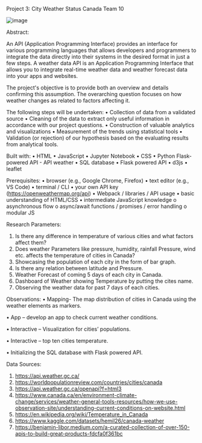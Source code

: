 Project 3: City Weather Status Canada
Team 10

![image](https://user-images.githubusercontent.com/114265749/221610948-c57c222d-1cd7-434e-bb19-e3f45b3cc5d0.png)

Abstract:

An API (Application Programming Interface) provides an interface for various programming languages that allows developers and programmers to integrate the data directly into their systems in the desired format in just a few steps. A weather data API is an Application Programming Interface that allows you to integrate real-time weather data and weather forecast data into your apps and websites. 

The project's objective is to provide both an overview and details confirming this assumption. The overarching question focuses on how weather changes as related to factors affecting it.

The following steps will be undertaken:
• Collection of data from a validated source
• Cleaning of the data to extract only useful information in accordance with our project questions.
• Construction of valuable analytics and visualizations
• Measurement of the trends using statistical tools
• Validation (or rejection) of our hypothesis based on the evaluating results from analytical tools.

Built with:
• HTML
• JavaScript
• Jupyter Notebook
• CSS
• Python Flask-powered API - API weather
• SQL database
• Flask powered API 
• d3js 
• leaflet

Prerequisites:
• browser (e.g., Google Chrome, Firefox)
• text editor (e.g., VS Code)
• terminal / CLI
• your own API key (https://openweathermap.org/api)
• Webpack / libraries / API usage
• basic understanding of HTML/CSS
• intermediate JavaScript knowledge
o asynchronous flow
o async/await functions / promises / error handling
o modular JS

Research Parameters:
1. Is there any difference in temperature of various cities and what factors affect them? 
2. Does weather Parameters like pressure, humidity, rainfall Pressure, wind etc. affects the temperature of cities in Canada?
3. Showcasing the population of each city in the form of bar graph.
4. Is there any relation between latitude and Pressure.
5. Weather Forecast of coming 5 days of each city in Canada.
6. Dashboard of Weather showing Temperature by putting the cites name.
7. Observing the weather data for past 7 days of each cities.

Observations:
• Mapping- The map distribution of cities in Canada using the weather elements as markers.


• App – develop an app to check current weather conditions.

• Interactive – Visualization for cities’ populations.


• Interactive – top ten cities temperature.

• Initializing the SQL database with Flask powered API.


Data Sources:
1. https://api.weather.gc.ca/
2. https://worldpopulationreview.com/countries/cities/canada
3. https://api.weather.gc.ca/openapi?f=html3
4. https://www.canada.ca/en/environment-climate-change/services/weather-general-tools-resources/how-we-use-observation-site/understanding-current-conditions-on-website.html
5. https://en.wikipedia.org/wiki/Temperature_in_Canada
6. https://www.kaggle.com/datasets/hemil26/canada-weather
7. https://benjamin-libor.medium.com/a-curated-collection-of-over-150-apis-to-build-great-products-fdcfa0f361bc 









